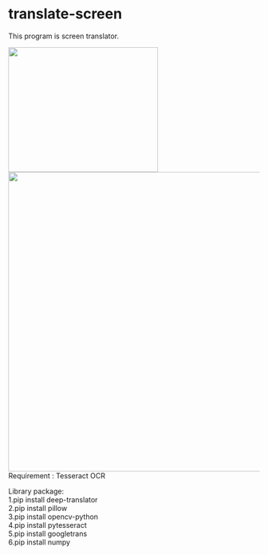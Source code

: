 # translate-screen

This program is screen translator.<br>

<img src="https://github.com/user-attachments/assets/32056c17-acd5-4118-ba78-098dddb71b1a" width="300" height="250">
<img src="https://github.com/user-attachments/assets/d1054398-3efe-4a96-9a6e-7bd454af0f51" width="800" height="600">
Requirement : Tesseract OCR

Library package:<br>
1.pip install deep-translator<br>
2.pip install pillow<br>
3.pip install opencv-python<br>
4.pip install pytesseract<br>
5.pip install googletrans<br>
6.pip install numpy<br>
